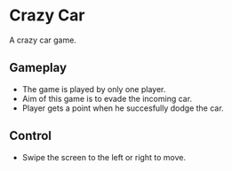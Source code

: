 # Crazy Car

A crazy car game.

## Gameplay

* The game is played by only one player.
* Aim of this game is to evade the incoming car.
* Player gets a point when he succesfully dodge the car.

## Control

* Swipe the screen to the left or right to move.